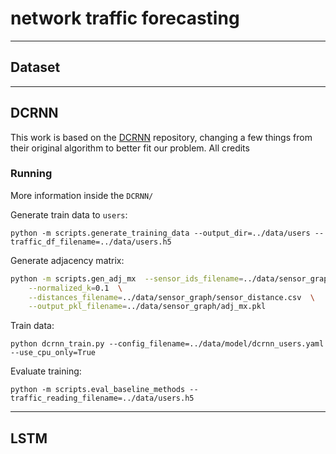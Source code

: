 # network traffic forecasting

---
## Dataset

---
## DCRNN

This work is based on the [DCRNN](https://github.com/liyaguang/DCRNN) repository, changing a few things from
their original algorithm to better fit our problem. All credits 

### Running

More information inside the `DCRNN/`

Generate train data to `users`:

`python -m scripts.generate_training_data --output_dir=../data/users --traffic_df_filename=../data/users.h5`

Generate adjacency matrix:

```bash
python -m scripts.gen_adj_mx  --sensor_ids_filename=../data/sensor_graph/sensor_ids.txt \
	--normalized_k=0.1  \
	--distances_filename=../data/sensor_graph/sensor_distance.csv  \
	--output_pkl_filename=../data/sensor_graph/adj_mx.pkl
```

Train data: 

`python dcrnn_train.py --config_filename=../data/model/dcrnn_users.yaml --use_cpu_only=True`


Evaluate training:

`python -m scripts.eval_baseline_methods --traffic_reading_filename=../data/users.h5`

---

## LSTM